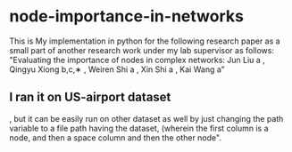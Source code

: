 # node-importance-in-networks
This is My implementation in python for the following research paper as a small part of another research work under my lab supervisor as follows:
"Evaluating the importance of nodes in complex networks:
Jun Liu a , Qingyu Xiong b,c,∗ , Weiren Shi a , Xin Shi a , Kai Wang a"

## I ran it on US-airport dataset
, but it can be easily run on other dataset as well by just changing the path variable to a file path having the dataset, (wherein 
the first column is a node, and then a space column and then the other node".

